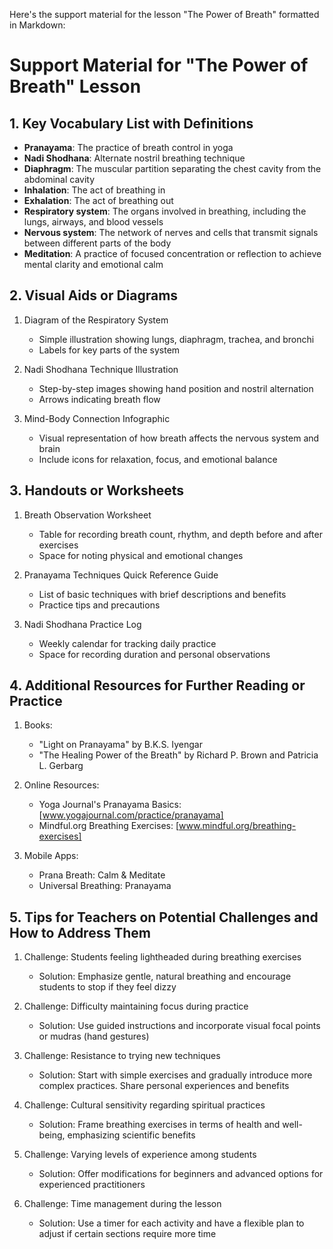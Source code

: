 Here's the support material for the lesson "The Power of Breath" formatted in Markdown:

# Support Material for "The Power of Breath" Lesson

## 1. Key Vocabulary List with Definitions

- **Pranayama**: The practice of breath control in yoga
- **Nadi Shodhana**: Alternate nostril breathing technique
- **Diaphragm**: The muscular partition separating the chest cavity from the abdominal cavity
- **Inhalation**: The act of breathing in
- **Exhalation**: The act of breathing out
- **Respiratory system**: The organs involved in breathing, including the lungs, airways, and blood vessels
- **Nervous system**: The network of nerves and cells that transmit signals between different parts of the body
- **Meditation**: A practice of focused concentration or reflection to achieve mental clarity and emotional calm

## 2. Visual Aids or Diagrams

1. Diagram of the Respiratory System
   - Simple illustration showing lungs, diaphragm, trachea, and bronchi
   - Labels for key parts of the system

2. Nadi Shodhana Technique Illustration
   - Step-by-step images showing hand position and nostril alternation
   - Arrows indicating breath flow

3. Mind-Body Connection Infographic
   - Visual representation of how breath affects the nervous system and brain
   - Include icons for relaxation, focus, and emotional balance

## 3. Handouts or Worksheets

1. Breath Observation Worksheet
   - Table for recording breath count, rhythm, and depth before and after exercises
   - Space for noting physical and emotional changes

2. Pranayama Techniques Quick Reference Guide
   - List of basic techniques with brief descriptions and benefits
   - Practice tips and precautions

3. Nadi Shodhana Practice Log
   - Weekly calendar for tracking daily practice
   - Space for recording duration and personal observations

## 4. Additional Resources for Further Reading or Practice

1. Books:
   - "Light on Pranayama" by B.K.S. Iyengar
   - "The Healing Power of the Breath" by Richard P. Brown and Patricia L. Gerbarg

2. Online Resources:
   - Yoga Journal's Pranayama Basics: [www.yogajournal.com/practice/pranayama]
   - Mindful.org Breathing Exercises: [www.mindful.org/breathing-exercises]

3. Mobile Apps:
   - Prana Breath: Calm & Meditate
   - Universal Breathing: Pranayama

## 5. Tips for Teachers on Potential Challenges and How to Address Them

1. Challenge: Students feeling lightheaded during breathing exercises
   - Solution: Emphasize gentle, natural breathing and encourage students to stop if they feel dizzy

2. Challenge: Difficulty maintaining focus during practice
   - Solution: Use guided instructions and incorporate visual focal points or mudras (hand gestures)

3. Challenge: Resistance to trying new techniques
   - Solution: Start with simple exercises and gradually introduce more complex practices. Share personal experiences and benefits

4. Challenge: Cultural sensitivity regarding spiritual practices
   - Solution: Frame breathing exercises in terms of health and well-being, emphasizing scientific benefits

5. Challenge: Varying levels of experience among students
   - Solution: Offer modifications for beginners and advanced options for experienced practitioners

6. Challenge: Time management during the lesson
   - Solution: Use a timer for each activity and have a flexible plan to adjust if certain sections require more time